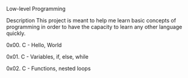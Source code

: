 Low-level Programming

Description
This project is  meant to help me learn basic concepts of programming in order to have the capacity to learn any other language quickly.

0x00. C - Hello, World

0x01. C - Variables, if, else, while

0x02. C - Functions, nested loops
